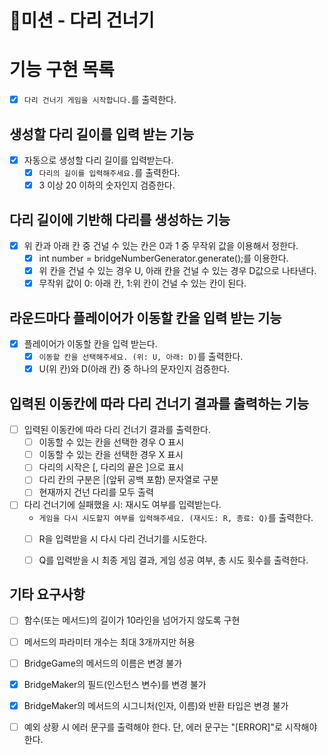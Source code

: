 # 🚀미션 - 다리 건너기

# 기능 구현 목록

- [x] `다리 건너기 게임을 시작합니다.`를 출력한다.

## 생성할 다리 길이를 입력 받는 기능

- [x] 자동으로 생성할 다리 길이를 입력받는다.
  - [x] `다리의 길이를 입력해주세요.`를 출력한다.
  - [x] 3 이상 20 이하의 숫자인지 검증한다.

## 다리 길이에 기반해 다리를 생성하는 기능

- [x] 위 칸과 아래 칸 중 건널 수 있는 칸은 0과 1 중 무작위 값을 이용해서 정한다.
  - [x] int number = bridgeNumberGenerator.generate();를 이용한다.
  - [x] 위 칸을 건널 수 있는 경우 U, 아래 칸을 건널 수 있는 경우 D값으로 나타낸다.
  - [x] 무작위 값이 0: 아래 칸, 1:위 칸이 건널 수 있는 칸이 된다.

## 라운드마다 플레이어가 이동할 칸을 입력 받는 기능

- [x] 플레이어가 이동할 칸을 입력 받는다.
  - [x] `이동할 칸을 선택해주세요. (위: U, 아래: D)`를 출력한다.
  - [x] U(위 칸)와 D(아래 칸) 중 하나의 문자인지 검증한다.

## 입력된 이동칸에 따라 다리 건너기 결과를 출력하는 기능

- [ ] 입력된 이동칸에 따라 다리 건너기 결과를 출력한다.
  - [ ] 이동할 수 있는 칸을 선택한 경우 O 표시
  - [ ] 이동할 수 있는 칸을 선택한 경우 X 표시
  - [ ] 다리의 시작은 [, 다리의 끝은 ]으로 표시
  - [ ] 다리 칸의 구분은 |(앞뒤 공백 포함) 문자열로 구분
  - [ ] 현재까지 건넌 다리를 모두 출력

- [ ] 다리 건너기에 실패했을 시: 재시도 여부를 입력받는다.
  - `게임을 다시 시도할지 여부를 입력해주세요. (재시도: R, 종료: Q)`를 출력한다.
  - [ ] R을 입력받을 시 다시 다리 건너기를 시도한다.
  - [ ] Q를 입력받을 시 최종 게임 결과, 게임 성공 여부, 총 시도 횟수를 출력한다.

  
## 기타 요구사항
- [ ] 함수(또는 메서드)의 길이가 10라인을 넘어가지 않도록 구현
- [ ] 메서드의 파라미터 개수는 최대 3개까지만 허용
- [ ] BridgeGame의 메서드의 이름은 변경 불가
- [x] BridgeMaker의 필드(인스턴스 변수)를 변경 불가
- [x] BridgeMaker의 메서드의 시그니처(인자, 이름)와 반환 타입은 변경 불가
- [ ] 예외 상황 시 에러 문구를 출력해야 한다. 단, 에러 문구는 "[ERROR]"로 시작해야 한다.

  